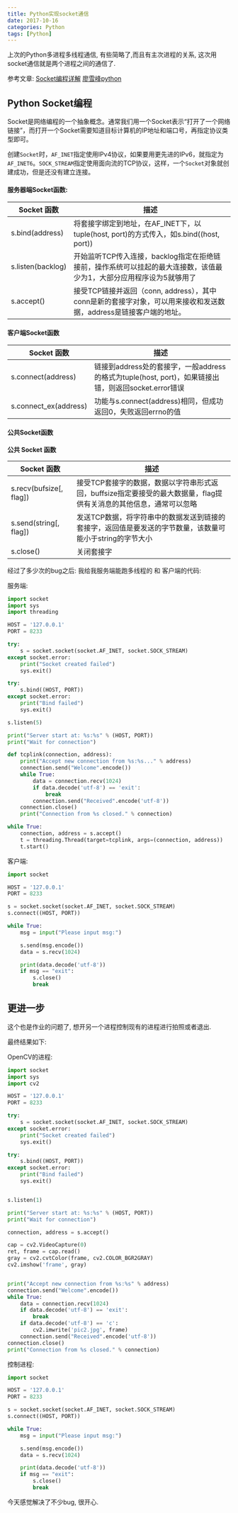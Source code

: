 ```yaml
---
title: Python实现socket通信
date: 2017-10-16
categories: Python
tags: [Python]
---
```


上次的Python多进程多线程通信, 有些简略了,而且有主次进程的关系, 这次用socket通信就是两个进程之间的通信了.

参考文章: [Socket编程详解](https://gist.github.com/kevinkindom/108ffd675cb9253f8f71#socket-函数) [廖雪峰python](https://www.liaoxuefeng.com/wiki/0014316089557264a6b348958f449949df42a6d3a2e542c000/001432004374523e495f640612f4b08975398796939ec3c000#0)

## Python Socket编程

Socket是网络编程的一个抽象概念。通常我们用一个Socket表示“打开了一个网络链接”，而打开一个Socket需要知道目标计算机的IP地址和端口号，再指定协议类型即可。

创建`Socket`时，`AF_INET`指定使用IPv4协议，如果要用更先进的IPv6，就指定为`AF_INET6`。`SOCK_STREAM`指定使用面向流的TCP协议，这样，一个`Socket`对象就创建成功，但是还没有建立连接。

#### 服务器端Socket函数:

| Socket 函数         | 描述                                       |
| ----------------- | ---------------------------------------- |
| s.bind(address)   | 将套接字绑定到地址，在AF_INET下，以tuple(host, port)的方式传入，如s.bind((host, port)) |
| s.listen(backlog) | 开始监听TCP传入连接，backlog指定在拒绝链接前，操作系统可以挂起的最大连接数，该值最少为1，大部分应用程序设为5就够用了 |
| s.accept()        | 接受TCP链接并返回（conn, address），其中conn是新的套接字对象，可以用来接收和发送数据，address是链接客户端的地址。 |

#### 客户端Socket函数

| Socket 函数             | 描述                                       |
| --------------------- | ---------------------------------------- |
| s.connect(address)    | 链接到address处的套接字，一般address的格式为tuple(host, port)，如果链接出错，则返回socket.error错误 |
| s.connect_ex(address) | 功能与s.connect(address)相同，但成功返回0，失败返回errno的值 |

#### 公共Socket函数

**公共 Socket 函数**

| Socket 函数               | 描述                                       |
| ----------------------- | ---------------------------------------- |
| s.recv(bufsize[, flag]) | 接受TCP套接字的数据，数据以字符串形式返回，buffsize指定要接受的最大数据量，flag提供有关消息的其他信息，通常可以忽略 |
| s.send(string[, flag])  | 发送TCP数据，将字符串中的数据发送到链接的套接字，返回值是要发送的字节数量，该数量可能小于string的字节大小 |
| s.close()               | 关闭套接字                                    |

经过了多少次的bug之后: 我给我服务端能跑多线程的 和 客户端的代码:

服务端:

``` python
import socket
import sys
import threading

HOST = '127.0.0.1'
PORT = 8233

try:
    s = socket.socket(socket.AF_INET, socket.SOCK_STREAM)
except socket.error:
    print("Socket created failed")
    sys.exit()

try:
    s.bind((HOST, PORT))
except socket.error:
    print("Bind failed")
    sys.exit()

s.listen(5)

print("Server start at: %s:%s" % (HOST, PORT))
print("Wait for connection")

def tcplink(connection, address):
    print("Accept new connection from %s:%s..." % address)
    connection.send("Welcome".encode())
    while True:
        data = connection.recv(1024)
        if data.decode('utf-8') == 'exit':
            break
        connection.send("Received".encode('utf-8'))
    connection.close()
    print("Connection from %s closed." % connection)

while True:
    connection, address = s.accept()
    t = threading.Thread(target=tcplink, args=(connection, address))
    t.start()

```

客户端:

``` python
import socket

HOST = '127.0.0.1'
PORT = 8233

s = socket.socket(socket.AF_INET, socket.SOCK_STREAM)
s.connect((HOST, PORT))

while True:
    msg = input("Please input msg:")

    s.send(msg.encode())
    data = s.recv(1024)

    print(data.decode('utf-8'))
    if msg == "exit":
        s.close()
        break

```

## 更进一步

这个也是作业的问题了, 想开另一个进程控制现有的进程进行拍照或者退出.

最终结果如下:

OpenCV的进程:

``` python
import socket
import sys
import cv2

HOST = '127.0.0.1'
PORT = 8233

try:
    s = socket.socket(socket.AF_INET, socket.SOCK_STREAM)
except socket.error:
    print("Socket created failed")
    sys.exit()

try:
    s.bind((HOST, PORT))
except socket.error:
    print("Bind failed")
    sys.exit()


s.listen(1)

print("Server start at: %s:%s" % (HOST, PORT))
print("Wait for connection")

connection, address = s.accept()

cap = cv2.VideoCapture(0)
ret, frame = cap.read()
gray = cv2.cvtColor(frame, cv2.COLOR_BGR2GRAY)
cv2.imshow('frame', gray)


print("Accept new connection from %s:%s" % address)
connection.send("Welcome".encode())
while True:
    data = connection.recv(1024)
    if data.decode('utf-8') == 'exit':
        break
    if data.decode('utf-8') == 'c':
        cv2.imwrite('pic2.jpg', frame)
    connection.send("Received".encode('utf-8'))
connection.close()
print("Connection from %s closed." % connection)

```

控制进程:

``` python
import socket

HOST = '127.0.0.1'
PORT = 8233

s = socket.socket(socket.AF_INET, socket.SOCK_STREAM)
s.connect((HOST, PORT))

while True:
    msg = input("Please input msg:")

    s.send(msg.encode())
    data = s.recv(1024)

    print(data.decode('utf-8'))
    if msg == "exit":
        s.close()
        break

```

今天感觉解决了不少bug, 很开心.